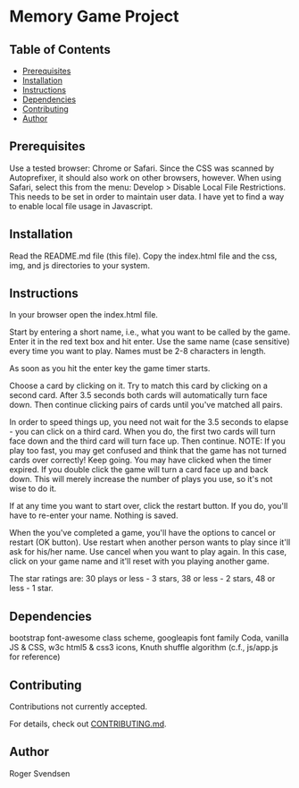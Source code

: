 # Memory Game Project

## Table of Contents

* [Prerequisites](#prerequisites)
* [Installation](#installation)
* [Instructions](#instructions)
* [Dependencies](#dependencies)
* [Contributing](#contributing)
* [Author](#author)

## Prerequisites

Use a tested browser: Chrome or Safari.
Since the CSS was scanned by Autoprefixer, it should also work on other browsers, however.
When using Safari, select this from the menu:  Develop > Disable Local File Restrictions.
This needs to be set in order to maintain user data.
I have yet to find a way to enable local file usage in Javascript.

## Installation

Read the README.md file (this file).
Copy the index.html file and the css, img, and js directories to your system.

## Instructions

In your browser open the index.html file.

Start by entering a short name, i.e., what you want to be called by the game.  Enter it in the red text box and hit enter.  Use the same name (case sensitive) every time you want to play. Names must be 2-8 characters in length.

As soon as you hit the enter key the game timer starts.

Choose a card by clicking on it.  Try to match this card by clicking on a second card.  After 3.5 seconds both cards will automatically turn face down.  Then continue clicking pairs of cards until you've matched all pairs.

In order to speed things up, you need not wait for the 3.5 seconds to elapse - you can click on a third card.  When you do, the first two cards will turn face down and the third card will turn face up.  Then continue.
NOTE:  If you play too fast, you may get confused and think that the game has not turned cards over correctly!  Keep going.  You may have clicked when the timer expired.  If you double click the game will turn a card face up and back down.  This will merely increase the number of plays you use, so it's not wise to do it.

If at any time you want to start over, click the restart button.  If you do, you'll have to re-enter your name.  Nothing is saved.

When the you've completed a game, you'll have the options to cancel or restart (OK button).  Use restart when another person wants to play since it'll ask for his/her name.  Use cancel when you want to play again.  In this case, click on your game name and it'll reset with you playing another game.

The star ratings are:  30 plays or less - 3 stars, 38 or less - 2 stars, 48 or less - 1 star.

## Dependencies

bootstrap font-awesome class scheme, googleapis font family Coda, vanilla JS & CSS, w3c html5 & css3 icons, Knuth shuffle algorithm (c.f., js/app.js for reference)

## Contributing

Contributions not currently accepted.

For details, check out [CONTRIBUTING.md](CONTRIBUTING.md).

## Author

Roger Svendsen

